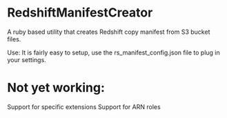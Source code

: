 # RedshiftManifestCreator
A ruby based utility that creates Redshift copy manifest from S3 bucket files.

Use:  It is fairly easy to setup, use the rs_manifest_config.json file to plug in your settings.

# Not yet working:
Support for specific extensions
Support for ARN roles
